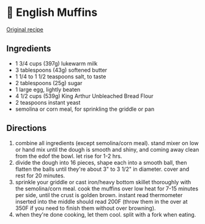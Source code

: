 # 🍞 English Muffins

[Original
recipe](https://www.kingarthurflour.com/recipes/english-muffins-recipe)

## Ingredients

- 1 3/4 cups (397g) lukewarm milk
- 3 tablespoons (43g) softened butter
- 1 1/4 to 1 1/2 teaspoons salt, to taste
- 2 tablespoons (25g) sugar
- 1 large egg, lightly beaten
- 4 1/2 cups (539g) King Arthur Unbleached Bread Flour
- 2 teaspoons instant yeast
- semolina or corn meal, for sprinkling the griddle or pan

## Directions

1. combine all ingredients (except semolina/corn meal). stand mixer on low or
   hand mix until the dough is smooth and shiny, and coming away clean from the
   edof the bowl. let rise for 1-2 hrs.
2. divide the dough into 16 pieces, shape each into a smooth ball, then flatten
   the balls until they're about 3" to 3 1/2" in diameter. cover and rest for 20
   minutes.
3. sprinkle your griddle or cast iron/heavy bottom skillet thoroughly with the
   semolina/corn meal. cook the muffins over low heat for 7-15 minutes per side,
   until the crust is golden brown. instant read thermometer inserted into the
   middle should read 200F (throw them in the over at 350F if you need to finish
   them without over browning).
4. when they're done cooking, let them cool. split with a fork when eating.
